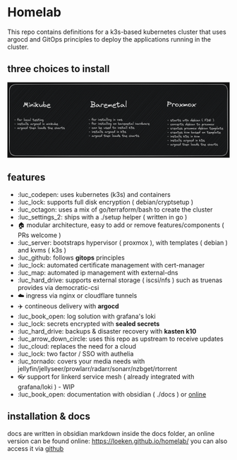 # Homelab
This repo contains definitions for a k3s-based kubernetes cluster that uses argocd and GitOps principles to deploy the applications running in the cluster. 

## three choices to install
![three choices to install](/docs/Excalidraw/three-choices.png)

## features

- :luc_codepen: uses kubernetes (k3s) and containers
- :luc_lock: supports full disk encryption ( debian/cryptsetup )
- :luc_octagon: uses a mix of go/terraform/bash to create the cluster
- :luc_settings_2: ships with a ./setup helper ( written in go )
- 🏠 modular architecture, easy to add or remove features/components ( PRs welcome )
- :luc_server: bootstraps hypervisor ( proxmox ), with templates ( debian ) and kvms ( k3s )
- :luc_github: follows **gitops** principles
- :luc_lock: automated certificate management with cert-manager
- :luc_map: automated ip management with external-dns
- :luc_hard_drive: supports external storage ( iscsi/nfs ) such as truenas provides via democratic-csi
- ☁️ ingress via nginx or cloudflare tunnels
- ✈️ contineous delivery with **argocd**
- :luc_book_open: log solution with grafana's loki
- :luc_lock: secrets encrypted with **sealed secrets**
- :luc_hard_drive: backups & disaster recovery with **kasten k10**
- :luc_arrow_down_circle: uses this repo as upstream to receive updates
- :luc_cloud: replaces the need for a cloud
- :luc_lock: two factor / SSO with authelia
- :luc_tornado: covers your media needs with jellyfin/jellyseer/prowlarr/radarr/sonarr/nzbget/rtorrent
- 👓 support for linkerd service mesh ( already integrated with grafana/loki ) - WIP
- :luc_book_open: documentation with obsidian ( ./docs ) or [online](https://loeken.github.io/homelab)

## installation & docs
docs are written in obsidian markdown inside the docs folder, an online version can be found online: https://loeken.github.io/homelab/ you can also access it via [github](https://github.com/loeken/homelab/blob/main/docs/index.md)

